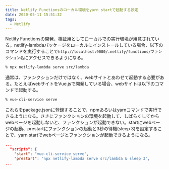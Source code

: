 ```yaml
---
title: Netlify Functionsのローカル環境をyarn startで起動する設定
date: 2020-05-11 15:51:32
tags:
  - Netlify
---
```


Netlify Functionsの開発、検証用としてローカルでの実行環境が用意されている。netlify-lambdaパッケージをローカルにインストールしている場合、以下のコマンドを実行することで`http://localhost:9000/.netlify/functions/ファンクション名`にアクセスできるようになる。

```sh
% npx netlify-lambda serve src/lambda
```

通常は、ファンクションだけではなく、webサイトとあわせて起動する必要がある。たとえばwebサイトをVue.jsで開発している場合、webサイトは以下のコマンドで起動する。

```sh
% vue-cli-service serve
```

これらをpackage.jsonに登録することで、npmあるいはyarnコマンドで実行できるようになる。さきにファンクションの環境を起動して、しばらくしてからwebページを起動しないと、ファンクションが起動できない。startにwebページの起動、prestartにファンクションの起動と3秒の待機(sleep 3)を設定することで、yarn startでwebページとファンクションが起動できるようになる。

```json
...
  "scripts": {
    "start": "vue-cli-service serve",
    "prestart": "npx netlify-lambda serve src/lambda & sleep 3",
...
```
